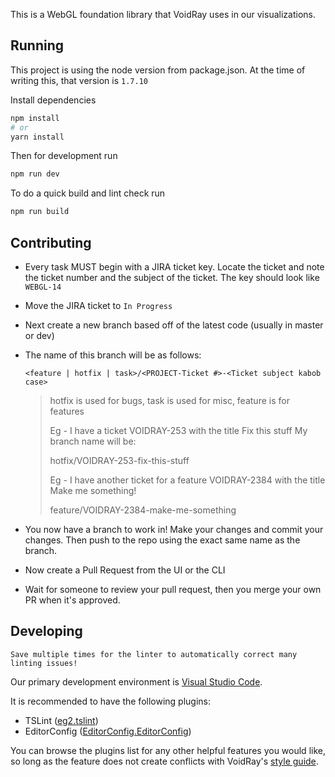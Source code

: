 This is a WebGL foundation library that VoidRay uses in our visualizations.

## Running

This project is using the node version from package.json. At the time of writing
this, that version is `1.7.10`

Install dependencies

```sh
npm install
# or
yarn install
```

Then for development run

```sh
npm run dev
```

To do a quick build and lint check run

```sh
npm run build
```

## Contributing

- Every task MUST begin with a JIRA ticket key. Locate the ticket and note the ticket number and the subject of the ticket. The key should look like `WEBGL-14`

- Move the JIRA ticket to `In Progress`

- Next create a new branch based off of the latest code (usually in master or dev)

- The name of this branch will be as follows:

  `<feature | hotfix | task>/<PROJECT-Ticket #>-<Ticket subject kabob case>`

  > hotfix is used for bugs, task is used for misc, feature is for features
  >
  > Eg - I have a ticket VOIDRAY-253 with the title Fix this stuff
  >     My branch name will be:
  >
  > hotfix/VOIDRAY-253-fix-this-stuff
  >
  > Eg - I have another ticket for a feature VOIDRAY-2384 with the title
  >      Make me something!
  >
  > feature/VOIDRAY-2384-make-me-something

- You now have a branch to work in! Make your changes and commit your changes. Then push to the repo using the exact same name as the branch.

- Now create a Pull Request from the UI or the CLI

- Wait for someone to review your pull request, then you merge your own PR when it's approved.

## Developing

    Save multiple times for the linter to automatically correct many linting issues!

Our primary development environment is [Visual Studio Code].

[Visual Studio Code]: https://code.visualstudio.com/

It is recommended to have the following plugins:

- TSLint ([eg2.tslint](https://marketplace.visualstudio.com/items?itemName=eg2.tslint))
- EditorConfig ([EditorConfig.EditorConfig](https://marketplace.visualstudio.com/items?itemName=EditorConfig.EditorConfig))

You can browse the plugins list for any other helpful features you would like, so long as the feature does not create conflicts with VoidRay's [style guide](https://docs.google.com/document/d/1BGdhltNCKcxcUsNr9MrcIPPFjaSOL4gP1uhcnhcy5rQ/edit#heading=h.pwyf2uw9gb6s).
